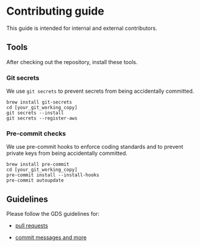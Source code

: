 # Contributing guide

This guide is intended for internal and external contributors.

## Tools

After checking out the repository, install these tools.

### Git secrets

We use `git secrets` to prevent secrets from being accidentally committed.

```
brew install git-secrets
cd [your_git_working_copy]
git secrets --install
git secrets --register-aws
```

### Pre-commit checks

We use pre-commit hooks to enforce coding standards and to prevent private keys from being accidentally committed.

```
brew install pre-commit
cd [your_git_working_copy]
pre-commit install --install-hooks
pre-commit autoupdate
```

## Guidelines

Please follow the GDS guidelines for:

* [pull requests](https://github.com/alphagov/styleguides/blob/master/pull-requests.md)

* [commit messages and more](https://github.com/alphagov/styleguides/blob/master/git.md)
